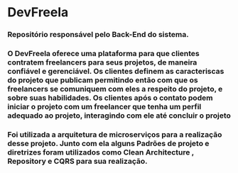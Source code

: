 # DevFreela
### Repositório responsável pelo Back-End do sistema.

### O DevFreela oferece uma plataforma para que clientes contratem freelancers para seus projetos, de maneira confiável e gerenciável. Os clientes definem as caracteriscas do projeto que publicam permitindo então com que os freelancers se comuniquem com eles a respeito do projeto, e sobre suas habilidades. Os clientes após o contato podem iniciar o projeto com um freelancer que tenha um perfil adequado ao projeto, interagindo com ele até concluir o projeto

### Foi utilizada a arquitetura de microserviços para a realização desse projeto. Junto com ela alguns Padrões de projeto e diretrizes foram utilizados como Clean Architecture , Repository e CQRS  para sua realização.